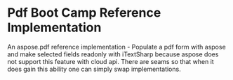# Pdf Boot Camp Reference Implementation
An aspose.pdf reference implementation - Populate a pdf form with aspose and make selected fields readonly with iTextSharp because aspose does not support this feature with cloud api. There are seams so that when it does gain this ability one can simply swap implementations. 

